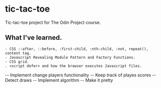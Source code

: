 # tic-tac-toe
Tic-tac-toe project for The Odin Project course.

## What I've learned.
    - CSS ::after, ::before, :first-child, :nth-child, :not, repeat(), content tag.
    - Javascript Revealing Module Pattern and Factory Functions.
    - CSS grid.
    . <script defer> and how the browser executes Javascript files.

-- Implement change players functionality
-- Keep track of playes scores
-- Detect draws
-- Implement algorithm
-- Make it pretty
